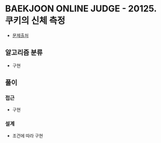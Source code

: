 # BAEKJOON ONLINE JUDGE - 20125. 쿠키의 신체 측정

- [문제출처](https://www.acmicpc.net/problem/20125 '20125. 쿠키의 신체 측정')

## 알고리즘 분류

- 구현

## 풀이

### 접근

- 구현

### 설계

- 조건에 따라 구현
